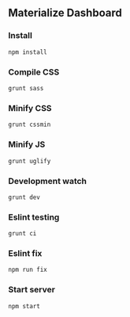 ## Materialize Dashboard

### Install

```
npm install
```

### Compile CSS

```
grunt sass
```

### Minify CSS

```
grunt cssmin
```

### Minify JS

```
grunt uglify
```

### Development watch

```
grunt dev
```

### Eslint testing

```
grunt ci
```

### Eslint fix

```
npm run fix
```

### Start server

```
npm start
```
